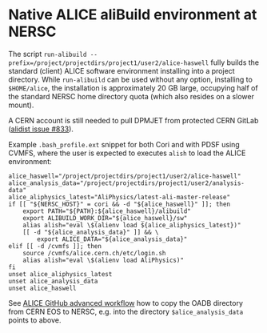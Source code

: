 # Native ALICE aliBuild environment at NERSC

The script `run-alibuild --prefix=/project/projectdirs/project1/user2/alice-haswell` fully builds the standard (client) ALICE software environment installing into a project directory. While `run-alibuild` can be used without any option, installing to `$HOME/alice`, the installation is approximately 20 GB large, occupying half of the standard NERSC home directory quota (which also resides on a slower mount).

A CERN account is still needed to pull DPMJET from protected CERN GitLab ([alidist issue #833](https://github.com/alisw/alidist/issues/833)).

Example `.bash_profile.ext` snippet for both Cori and with PDSF using CVMFS, where the user is expected to executes `alish` to load the ALICE environment:

```
alice_haswell="/project/projectdirs/project1/user2/alice-haswell"
alice_analysis_data="/project/projectdirs/project1/user2/analysis-data"
alice_aliphysics_latest="AliPhysics/latest-ali-master-release"
if [[ "${NERSC_HOST}" = cori && -d "${alice_haswell}" ]]; then
    export PATH="${PATH}:${alice_haswell}/alibuild"
    export ALIBUILD_WORK_DIR="${alice_haswell}/sw"
    alias alish="eval \$(alienv load ${alice_aliphysics_latest})"
    [[ -d "${alice_analysis_data}" ]] && \
        export ALICE_DATA="${alice_analysis_data}"
elif [[ -d /cvmfs ]]; then
    source /cvmfs/alice.cern.ch/etc/login.sh
    alias alish="eval \$(alienv load AliPhysics)"
fi
unset alice_aliphysics_latest
unset alice_analysis_data
unset alice_haswell
```

See [ALICE GitHub advanced workflow](https://alisw.github.io/git-advanced/) how to copy the OADB directory from CERN EOS to NERSC, e.g. into the directory `$alice_analysis_data` points to above.
